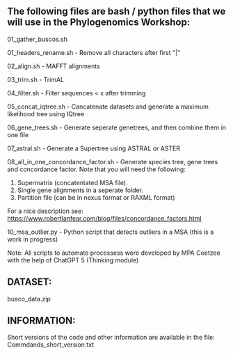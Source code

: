 ## The following files are bash / python files that we will use in the Phylogenomics Workshop:

01_gather_buscos.sh

01_headers_rename.sh - Remove all characters after first "|"

02_align.sh - MAFFT alignments

03_trim.sh - TrimAL

04_filter.sh - Filter sequences < x after trimming

05_concat_iqtree.sh - Cancatenate datasets and generate a maximum likelihood tree using IQtree

06_gene_trees.sh - Generate seperate genetrees, and then combine them in one file

07_astral.sh - Generate a Supertree using ASTRAL or ASTER

08_all_in_one_concordance_factor.sh - Generate species tree, gene trees and concordance factor.
 Note that you will need the following:
  1. Supermatrix (concatentated MSA file).
  2. Single gene alignments in a seperate folder.
  3. Partition file (can be in nexus format or RAXML format)

For a nice description see: https://www.robertlanfear.com/blog/files/concordance_factors.html

10_msa_outlier.py - Python script that detects outliers in a MSA (this is a work in progress)

Note: All scripts to automate processess were developed by MPA Coetzee with the help of ChatGPT 5 (Thinking module)

## DATASET: 

busco_data.zip

## INFORMATION:

Short versions of the code and other information are available in the file: Commdands_short_version.txt


